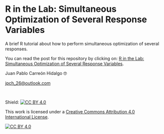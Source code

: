 R in the Lab: Simultaneous Optimization of Several Response Variables
================

A brief R tutorial about how to perform simultaneous optimization of several responses.

You can read the post for this repository by clicking on: <a href="https://r-inthelab.net/2023/02/02/simultaneous-optimization-of-several-response-variables/">R in the Lab: Simultaneous Optimization of Several Response Variables</a>.

Juan Pablo Carreón Hidalgo 🤓

<jpch_26@outlook.com>  

 

Shield: [![CC BY 4.0][cc-by-shield]][cc-by]

This work is licensed under a
[Creative Commons Attribution 4.0 International License][cc-by].

[![CC BY 4.0][cc-by-image]][cc-by]

[cc-by]: http://creativecommons.org/licenses/by/4.0/
[cc-by-image]: https://i.creativecommons.org/l/by/4.0/88x31.png
[cc-by-shield]: https://img.shields.io/badge/License-CC%20BY%204.0-lightgrey.svg
